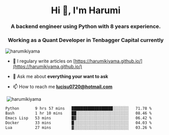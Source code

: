 <h1 align="center">Hi 👋, I'm Harumi</h1>
<h3 align="center">A backend engineer using <b>Python</b> with 8 years experience.</h3>
<h3 align="center">Working as a Quant Developer in <b>Tenbagger Capital</b> currently</h3>

<p align="left"> <img src="https://komarev.com/ghpvc/?username=harumikiyama" alt="harumikiyama" /> </p>


- 📝 I regulary write articles on [https://harumikiyama.github.io/](https://harumikiyama.github.io/)

- 💬 Ask me about **everything your want to ask**

- 📫 How to reach me **lucisu0720@hotmail.com**

<p>&nbsp;<img align="center" src="https://github-readme-stats.vercel.app/api?username=harumikiyama&show_icons=true" alt="harumikiyama" /></p>


<!--START_SECTION:waka-->

```txt
Python       9 hrs 57 mins   ██████████████████░░░░░░░   71.78 %
Bash         1 hr 10 mins    ██░░░░░░░░░░░░░░░░░░░░░░░   08.46 %
Emacs Lisp   53 mins         █▓░░░░░░░░░░░░░░░░░░░░░░░   06.42 %
Docker       33 mins         █░░░░░░░░░░░░░░░░░░░░░░░░   04.03 %
Lua          27 mins         ▓░░░░░░░░░░░░░░░░░░░░░░░░   03.26 %
```

<!--END_SECTION:waka-->
